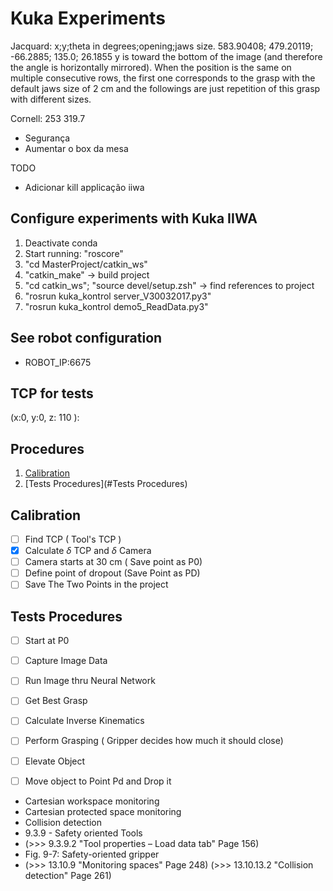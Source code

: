 # Kuka Experiments


Jacquard:
x;y;theta in degrees;opening;jaws size. 
583.90408; 479.20119; -66.2885; 135.0; 26.1855
y is toward the bottom of the image (and therefore the angle is horizontally mirrored). 
When the position is the same on multiple consecutive rows, the first one corresponds to the grasp with the 
default jaws size of 2 cm and the followings are just repetition of this grasp with different sizes.

Cornell:
253 319.7

- Segurança
- Aumentar o box da mesa


TODO
- Adicionar kill applicação iiwa

## Configure experiments with Kuka IIWA
1. Deactivate conda
2. Start running: "roscore"
3. "cd MasterProject/catkin_ws"
4. "catkin_make" -> build project
5. "cd catkin_ws"; "source devel/setup.zsh" -> find references to project
6. "rosrun kuka_kontrol server_V30032017.py3" 
7. "rosrun kuka_kontrol demo5_ReadData.py3"


## See robot configuration
- ROBOT_IP:6675

## TCP for tests
(x:0, y:0, z: 110 ):

## Procedures
1. [Calibration](#Calibration)
2. [Tests Procedures](#Tests Procedures)

## Calibration
- [ ] Find TCP ( Tool's TCP )
- [x] Calculate $\delta$ TCP and $\delta$ Camera
- [ ] Camera starts at 30 cm ( Save point as P0)
- [ ] Define point of dropout (Save Point as PD)
- [ ] Save The Two Points in the project

## Tests Procedures
- [ ] Start at P0
- [ ] Capture Image Data
- [ ] Run Image thru Neural Network
- [ ] Get Best Grasp
- [ ] Calculate Inverse Kinematics 
- [ ] Perform Grasping ( Gripper decides how much it should close)
- [ ] Elevate Object
- [ ] Move object to Point Pd and Drop it



- Cartesian workspace monitoring
- Cartesian protected space monitoring
- Collision detection
- 9.3.9 - Safety oriented Tools
- (>>> 9.3.9.2 "Tool properties – Load data tab" Page 156)
- Fig. 9-7: Safety-oriented gripper
- (>>> 13.10.9 "Monitoring spaces" Page 248)
(>>> 13.10.13.2 "Collision detection" Page 261)


